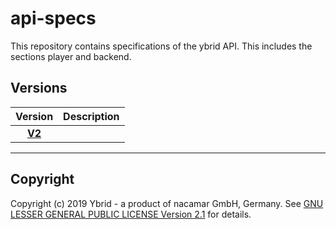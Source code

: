 # api-specs
This repository contains specifications of the ybrid API. This includes the sections player and backend.

## Versions

Version | Description
:-----: | :----------
[**V2**](v2) |

---
## Copyright
Copyright (c) 2019 Ybrid - a product of nacamar GmbH, Germany. 
See [GNU LESSER GENERAL PUBLIC LICENSE Version 2.1](/LICENSE) for details.
